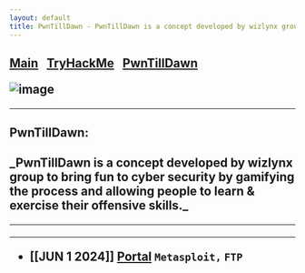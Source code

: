 ```yaml
---
layout: default
title: PwnTillDawn - PwnTillDawn is a concept developed by wizlynx group to bring fun to cyber security by gamifying the process and allowing people to learn & exercise their offensive skills.
---
```


<h2 class="mume-header" id="mainindexhtml-nbspnbsp-contactcontacthtml"><a 
href="../../index.html">Main</a>&#xA0;&#xA0;&#xA0;<a 
href="/posts/THM/index.html">TryHackMe</a>&#xA0;&#xA0;&#xA0;<a 
href="/posts/PwnTillDawn/index.html">PwnTillDawn</a>&#xA0;&#xA0;&#xA0;<a 
<hr>

![image](https://github.com/Hassans-Sec/Hassans-sec.github.io/assets/139691745/bd5078ef-15ff-487a-85a7-7ee3de98180d)

* * *
<h4 class="mume-header" id="pwntilldawn">PwnTillDawn:</h4>
_PwnTillDawn is a concept developed by wizlynx group to bring fun to cyber security by gamifying the process and allowing people to learn & exercise their offensive skills._
<hr>
<hr>

- [[JUN 1 2024]] [Portal](https://hassans-sec.github.io/Posts/PwnTillDawn/Portal.html) `Metasploit,` `FTP`
